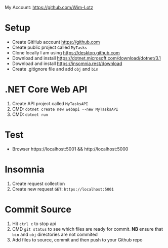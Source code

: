 My Account: https://github.com/Wim-Lotz

# Setup
- Create GitHub account https://github.com
- Create public project called `MyTasks`
- Clone locally I am using https://desktop.github.com
- Download and install  https://dotnet.microsoft.com/download/dotnet/3.1
- Download and install https://insomnia.rest/download
- Create .gitignore file and add `obj` and `bin`

# .NET Core Web API
1. Create API project called `MyTasksAPI`
2. CMD: `dotnet create new webapi --new MyTasksAPI`
3. CMD: `dotnet run`

# Test
- Browser https://localhost:5001 && http://localhost:5000

# Insomnia
1. Create request collection
2. Create new request `GET`: `https://localhost:5001`

# Commit Source
1. Hit `ctrl c` to stop api
2. CMD `git status` to see which files are ready for commit. **NB** ensure that `bin` and `obj` directories are not commited
3. Add files to source, commit and then push to your Github repo